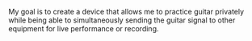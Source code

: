 My goal is to create a device that allows me to practice guitar privately while being able to simultaneously sending the guitar signal to other equipment for live performance or recording.
